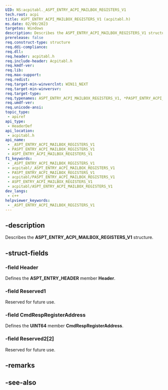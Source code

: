 ```yaml
---
UID: NS:acpitabl._ASPT_ENTRY_ACPI_MAILBOX_REGISTERS_V1
tech.root: acpi
title: ASPT_ENTRY_ACPI_MAILBOX_REGISTERS_V1 (acpitabl.h)
ms.date: 02/09/2023
targetos: Windows
description: Describes the ASPT_ENTRY_ACPI_MAILBOX_REGISTERS_V1 structure.
prerelease: false
req.construct-type: structure
req.ddi-compliance: 
req.dll: 
req.header: acpitabl.h
req.include-header: Acpitabl.h
req.kmdf-ver: 
req.lib: 
req.max-support: 
req.redist: 
req.target-min-winverclnt: WIN11_NEXT
req.target-min-winversvr: 
req.target-type: 
req.typenames: ASPT_ENTRY_ACPI_MAILBOX_REGISTERS_V1, *PASPT_ENTRY_ACPI_MAILBOX_REGISTERS_V1
req.umdf-ver: 
req.unicode-ansi: 
topic_type:
 - apiref
api_type:
 - HeaderDef
api_location:
 - acpitabl.h
api_name:
 - _ASPT_ENTRY_ACPI_MAILBOX_REGISTERS_V1
 - PASPT_ENTRY_ACPI_MAILBOX_REGISTERS_V1
 - ASPT_ENTRY_ACPI_MAILBOX_REGISTERS_V1
f1_keywords:
 - _ASPT_ENTRY_ACPI_MAILBOX_REGISTERS_V1
 - acpitabl/_ASPT_ENTRY_ACPI_MAILBOX_REGISTERS_V1
 - PASPT_ENTRY_ACPI_MAILBOX_REGISTERS_V1
 - acpitabl/PASPT_ENTRY_ACPI_MAILBOX_REGISTERS_V1
 - ASPT_ENTRY_ACPI_MAILBOX_REGISTERS_V1
 - acpitabl/ASPT_ENTRY_ACPI_MAILBOX_REGISTERS_V1
dev_langs:
 - c++
helpviewer_keywords:
 - _ASPT_ENTRY_ACPI_MAILBOX_REGISTERS_V1
---
```


## -description

Describes the **ASPT_ENTRY_ACPI_MAILBOX_REGISTERS_V1** structure.

## -struct-fields

### -field Header

Defines the **ASPT_ENTRY_HEADER** member **Header**.

### -field Reserved1

Reserved for future use.

### -field CmdRespRegisterAddress

Defines the **UINT64** member **CmdRespRegisterAddress**.

### -field Reserved2[2]

Reserved for future use.

## -remarks

## -see-also
